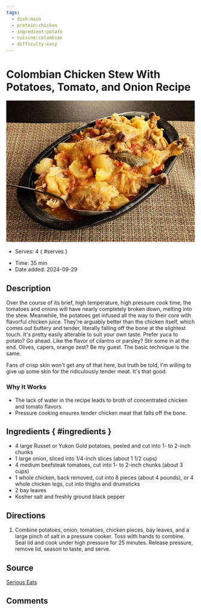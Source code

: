 ```yaml
---
tags:
  - dish:main
  - protein:chicken
  - ingredient:potato
  - cuisine:colombian
  - difficulty:easy
---
```

<!-- Tags can have colon, but no space around it -->

# Colombian Chicken Stew With Potatoes, Tomato, and Onion Recipe

![Recipe picture](../images/colombian_chicken.webp)

<!-- Serves has to be a single number, no dashes, but text is allowed after the
number (e.g., 24 cookies) -->
- Serves: 4
{ #serves }
<!-- Time is not parsed, so anything can be input here, and additional
values can be added (e.g., "active time", "cooking time", etc) -->
- Time: 35 min
- Date added: 2024-09-29

## Description

Over the course of its brief, high temperature, high pressure cook time, the tomatoes and onions will have nearly completely broken down, melting into the stew. Meanwhile, the potatoes get infused all the way to their core with flavorful chicken juice. They're arguably better than the chicken itself, which comes out buttery and tender, literally falling off the bone at the slightest touch. It's pretty easily alterable to suit your own taste. Prefer yuca to potato? Go ahead. Like the flavor of cilantro or parsley? Stir some in at the end. Olives, capers, orange zest? Be my guest. The basic technique is the same.

Fans of crisp skin won't get any of that here, but truth be told, I'm willing to give up some skin for the ridiculously tender meat. It's that good. 

### Why It Works
- The lack of water in the recipe leads to broth of concentrated chicken and tomato flavors.
- Pressure cooking ensures tender chicken meat that falls off the bone.

## Ingredients { #ingredients }

- 4 large Russet or Yukon Gold potatoes, peeled and cut into 1- to 2-inch chunks
- 1 large onion, sliced into 1/4-inch slices (about 1 1/2 cups)
- 4 medium beefsteak tomatoes, cut into 1- to 2-inch chunks (about 3 cups)
- 1 whole chicken, back removed, cut into 8 pieces (about 4 pounds), or 4 whole chicken legs, cut into thighs and drumsticks
- 2 bay leaves
- Kosher salt and freshly ground black pepper

## Directions

<!-- If you have a direction that refers to a number of some ingredient, wrap
the number in asterisks and add `{.ingredient-num}` afterwards. For example,
write `Add 2 Tbsp oil to pan` as `Add *2*{.ingredient-num} to pan`. This allows
us to properly change the number when changing the serves value. -->
1. Combine potatoes, onion, tomatoes, chicken pieces, bay leaves, and a large pinch of salt in a pressure cooker. Toss with hands to combine. Seal lid and cook under high pressure for 25 minutes. Release pressure, remove lid, season to taste, and serve. 

## Source

[Serious Eats](https://www.seriouseats.com/colombian-chicken-stew-with-potatoes-tomato-onion-recipe)

## Comments
